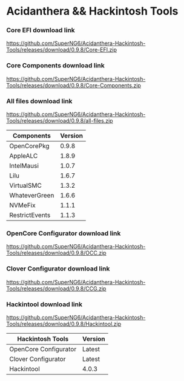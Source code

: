 # Acidanthera && Hackintosh Tools

### Core EFI download link
https://github.com/SuperNG6/Acidanthera-Hackintosh-Tools/releases/download/0.9.8/Core-EFI.zip

### Core Components download link
https://github.com/SuperNG6/Acidanthera-Hackintosh-Tools/releases/download/0.9.8/Core-Components.zip

### All files download link
https://github.com/SuperNG6/Acidanthera-Hackintosh-Tools/releases/download/0.9.8/all-files.zip

| Components    | Version               |
| ------------- | --------------------- |
| OpenCorePkg   | 0.9.8    | 
| AppleALC      | 1.8.9       |
| IntelMausi    | 1.0.7     |
| Lilu          | 1.6.7           |
| VirtualSMC    | 1.3.2     |
| WhateverGreen | 1.6.6  |
| NVMeFix       | 1.1.1        |
| RestrictEvents| 1.1.3 |

### OpenCore Configurator download link
https://github.com/SuperNG6/Acidanthera-Hackintosh-Tools/releases/download/0.9.8/OCC.zip

### Clover Configurator download link
https://github.com/SuperNG6/Acidanthera-Hackintosh-Tools/releases/download/0.9.8/CCG.zip

### Hackintool download link
https://github.com/SuperNG6/Acidanthera-Hackintosh-Tools/releases/download/0.9.8/Hackintool.zip

| Hackintosh Tools      | Version           |
| --------------------- | ----------------- |
| OpenCore Configurator | Latest            | 
| Clover Configurator   | Latest            |
| Hackintool            | 4.0.3 |

